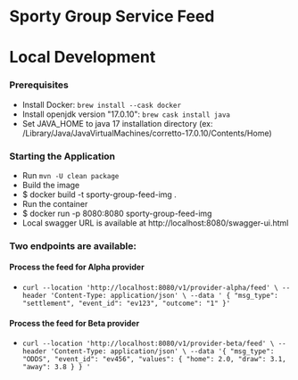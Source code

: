 # Sporty Group Service Feed

# Local Development
### Prerequisites

* Install Docker: `brew install --cask docker`
* Install openjdk version "17.0.10": `brew cask install java`
* Set JAVA_HOME to java 17 installation directory (ex: /Library/Java/JavaVirtualMachines/corretto-17.0.10/Contents/Home)
        
### Starting the Application
* Run `mvn -U clean package`
* Build the image 
* $ docker build -t sporty-group-feed-img .
* Run the container
* $ docker run -p 8080:8080 sporty-group-feed-img
* Local swagger URL is available at http://localhost:8080/swagger-ui.html

### Two endpoints are available:
#### Process the feed for Alpha provider
* `curl --location 'http://localhost:8080/v1/provider-alpha/feed' \
--header 'Content-Type: application/json' \
--data '
{
    "msg_type": "settlement",
    "event_id": "ev123",
    "outcome": "1"
}'`
#### Process the feed for Beta provider
* `curl --location 'http://localhost:8080/v1/provider-beta/feed' \
--header 'Content-Type: application/json' \
--data '{
    "msg_type": "ODDS",
    "event_id": "ev456",
    "values": {
        "home": 2.0,
        "draw": 3.1,
        "away": 3.8
    }
}
'`
